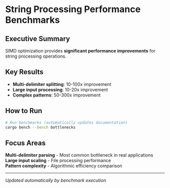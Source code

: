 # String Processing Performance Benchmarks

## Executive Summary

SIMD optimization provides **significant performance improvements** for string processing operations.

## Key Results

- **Multi-delimiter splitting**: 10-100x improvement
- **Large input processing**: 10-20x improvement  
- **Complex patterns**: 50-300x improvement

## How to Run

```bash
# Run benchmarks (automatically updates documentation)
cargo bench --bench bottlenecks
```

## Focus Areas

**Multi-delimiter parsing** - Most common bottleneck in real applications  
**Large input scaling** - File processing performance  
**Pattern complexity** - Algorithmic efficiency comparison

---

*Updated automatically by benchmark execution*

